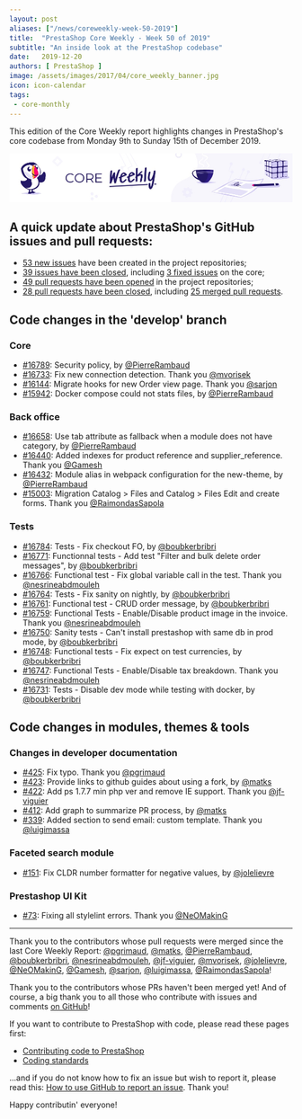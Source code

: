 ```yaml
---
layout: post
aliases: ["/news/coreweekly-week-50-2019"]
title:  "PrestaShop Core Weekly - Week 50 of 2019"
subtitle: "An inside look at the PrestaShop codebase"
date:   2019-12-20
authors: [ PrestaShop ]
image: /assets/images/2017/04/core_weekly_banner.jpg
icon: icon-calendar
tags:
 - core-monthly
---
```


This edition of the Core Weekly report highlights changes in PrestaShop's core codebase from Monday 9th to Sunday 15th of December 2019.

![Core Weekly banner](/assets/images/2018/12/banner-core-weekly.jpg)


## A quick update about PrestaShop's GitHub issues and pull requests:

- [53 new issues](https://github.com/search?q=org%3APrestaShop+is%3Apublic++-repo%3Aprestashop%2Fprestashop.github.io++is%3Aissue+created%3A2019-12-09..2019-12-15) have been created in the project repositories;
- [39 issues have been closed](https://github.com/search?q=org%3APrestaShop+is%3Apublic++-repo%3Aprestashop%2Fprestashop.github.io++is%3Aissue+closed%3A2019-12-09..2019-12-15), including [3 fixed issues](https://github.com/search?q=org%3APrestaShop+is%3Apublic++-repo%3Aprestashop%2Fprestashop.github.io++is%3Aissue+label%3Afixed+closed%3A2019-12-09..2019-12-15) on the core;
- [49 pull requests have been opened](https://github.com/search?q=org%3APrestaShop+is%3Apublic++-repo%3Aprestashop%2Fprestashop.github.io++is%3Apr+created%3A2019-12-09..2019-12-15) in the project repositories;
- [28 pull requests have been closed](https://github.com/search?q=org%3APrestaShop+is%3Apublic++-repo%3Aprestashop%2Fprestashop.github.io++is%3Apr+closed%3A2019-12-09..2019-12-15), including [25 merged pull requests](https://github.com/search?q=org%3APrestaShop+is%3Apublic++-repo%3Aprestashop%2Fprestashop.github.io++is%3Apr+merged%3A2019-12-09..2019-12-15).


## Code changes in the 'develop' branch


### Core
* [#16789](https://github.com/PrestaShop/PrestaShop/pull/16789): Security policy, by [@PierreRambaud](https://github.com/PierreRambaud)
* [#16733](https://github.com/PrestaShop/PrestaShop/pull/16733): Fix new connection detection. Thank you [@mvorisek](https://github.com/mvorisek)
* [#16144](https://github.com/PrestaShop/PrestaShop/pull/16144): Migrate hooks for new Order view page. Thank you [@sarjon](https://github.com/sarjon)
* [#15942](https://github.com/PrestaShop/PrestaShop/pull/15942): Docker compose could not stats files, by [@PierreRambaud](https://github.com/PierreRambaud)


### Back office
* [#16658](https://github.com/PrestaShop/PrestaShop/pull/16658): Use tab attribute as fallback when a module does not have category, by [@PierreRambaud](https://github.com/PierreRambaud)
* [#16440](https://github.com/PrestaShop/PrestaShop/pull/16440): Added indexes for product reference and supplier_reference. Thank you [@Gamesh](https://github.com/Gamesh)
* [#16432](https://github.com/PrestaShop/PrestaShop/pull/16432): Module alias in webpack configuration for the new-theme, by [@PierreRambaud](https://github.com/PierreRambaud)
* [#15003](https://github.com/PrestaShop/PrestaShop/pull/15003): Migration Catalog > Files and Catalog > Files Edit and create forms. Thank you [@RaimondasSapola](https://github.com/RaimondasSapola)


### Tests
* [#16784](https://github.com/PrestaShop/PrestaShop/pull/16784): Tests - Fix checkout FO, by [@boubkerbribri](https://github.com/boubkerbribri)
* [#16771](https://github.com/PrestaShop/PrestaShop/pull/16771): Functionnal tests - Add test "Filter and bulk delete order messages", by [@boubkerbribri](https://github.com/boubkerbribri)
* [#16766](https://github.com/PrestaShop/PrestaShop/pull/16766): Functional test - Fix global variable call in the test. Thank you [@nesrineabdmouleh](https://github.com/nesrineabdmouleh)
* [#16764](https://github.com/PrestaShop/PrestaShop/pull/16764): Tests - Fix sanity on nightly, by [@boubkerbribri](https://github.com/boubkerbribri)
* [#16761](https://github.com/PrestaShop/PrestaShop/pull/16761): Functional test  - CRUD order message, by [@boubkerbribri](https://github.com/boubkerbribri)
* [#16759](https://github.com/PrestaShop/PrestaShop/pull/16759): Functional Tests - Enable/Disable product image in the invoice. Thank you [@nesrineabdmouleh](https://github.com/nesrineabdmouleh)
* [#16750](https://github.com/PrestaShop/PrestaShop/pull/16750): Sanity tests - Can't install prestashop with same db in prod mode, by [@boubkerbribri](https://github.com/boubkerbribri)
* [#16748](https://github.com/PrestaShop/PrestaShop/pull/16748): Functional tests - Fix expect on test currencies, by [@boubkerbribri](https://github.com/boubkerbribri)
* [#16747](https://github.com/PrestaShop/PrestaShop/pull/16747): Functional Tests -  Enable/Disable tax breakdown. Thank you [@nesrineabdmouleh](https://github.com/nesrineabdmouleh)
* [#16731](https://github.com/PrestaShop/PrestaShop/pull/16731): Tests - Disable dev mode while testing with docker, by [@boubkerbribri](https://github.com/boubkerbribri)


## Code changes in modules, themes & tools


### Changes in developer documentation
* [#425](https://github.com/PrestaShop/docs/pull/425): Fix typo. Thank you [@pgrimaud](https://github.com/pgrimaud)
* [#423](https://github.com/PrestaShop/docs/pull/423): Provide links to github guides about using a fork, by [@matks](https://github.com/matks)
* [#422](https://github.com/PrestaShop/docs/pull/422): Add ps 1.7.7 min php ver and remove IE support. Thank you [@jf-viguier](https://github.com/jf-viguier)
* [#412](https://github.com/PrestaShop/docs/pull/412): Add graph to summarize PR process, by [@matks](https://github.com/matks)
* [#339](https://github.com/PrestaShop/docs/pull/339): Added section to send email: custom template. Thank you [@luigimassa](https://github.com/luigimassa)


### Faceted search module
* [#151](https://github.com/PrestaShop/ps_facetedsearch/pull/151): Fix CLDR number formatter for negative values, by [@jolelievre](https://github.com/jolelievre)


### Prestashop UI Kit
* [#73](https://github.com/PrestaShop/prestashop-ui-kit/pull/73): Fixing all stylelint errors. Thank you [@NeOMakinG](https://github.com/NeOMakinG)


<hr />

Thank you to the contributors whose pull requests were merged since the last Core Weekly Report: [@pgrimaud](https://github.com/pgrimaud), [@matks](https://github.com/matks), [@PierreRambaud](https://github.com/PierreRambaud), [@boubkerbribri](https://github.com/boubkerbribri), [@nesrineabdmouleh](https://github.com/nesrineabdmouleh), [@jf-viguier](https://github.com/jf-viguier), [@mvorisek](https://github.com/mvorisek), [@jolelievre](https://github.com/jolelievre), [@NeOMakinG](https://github.com/NeOMakinG), [@Gamesh](https://github.com/Gamesh), [@sarjon](https://github.com/sarjon), [@luigimassa](https://github.com/luigimassa), [@RaimondasSapola](https://github.com/RaimondasSapola)!

Thank you to the contributors whose PRs haven't been merged yet! And of course, a big thank you to all those who contribute with issues and comments [on GitHub](https://github.com/PrestaShop/PrestaShop)!

If you want to contribute to PrestaShop with code, please read these pages first:

 * [Contributing code to PrestaShop](https://devdocs.prestashop.com/1.7/contribute/contribution-guidelines/)
 * [Coding standards](https://devdocs.prestashop.com/1.7/development/coding-standards/)

...and if you do not know how to fix an issue but wish to report it, please read this: [How to use GitHub to report an issue](https://devdocs.prestashop.com/1.7/contribute/contribute-reporting-issues/). Thank you!

Happy contributin' everyone!

